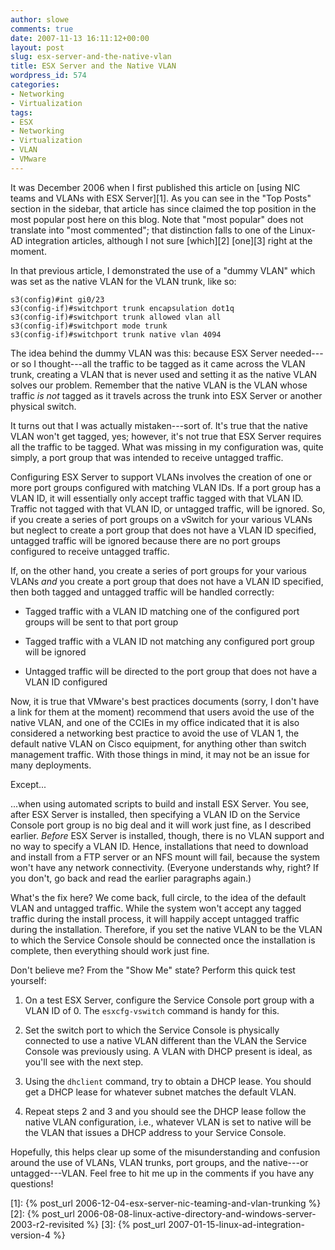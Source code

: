 ```yaml
---
author: slowe
comments: true
date: 2007-11-13 16:11:12+00:00
layout: post
slug: esx-server-and-the-native-vlan
title: ESX Server and the Native VLAN
wordpress_id: 574
categories:
- Networking
- Virtualization
tags:
- ESX
- Networking
- Virtualization
- VLAN
- VMware
---
```


It was December 2006 when I first published this article on [using NIC teams and VLANs with ESX Server][1]. As you can see in the "Top Posts" section in the sidebar, that article has since claimed the top position in the most popular post here on this blog. Note that "most popular" does not translate into "most commented"; that distinction falls to one of the Linux-AD integration articles, although I not sure [which][2] [one][3] right at the moment.

In that previous article, I demonstrated the use of a "dummy VLAN" which was set as the native VLAN for the VLAN trunk, like so:

	s3(config)#int gi0/23  
	s3(config-if)#switchport trunk encapsulation dot1q  
	s3(config-if)#switchport trunk allowed vlan all  
	s3(config-if)#switchport mode trunk  
	s3(config-if)#switchport trunk native vlan 4094

The idea behind the dummy VLAN was this: because ESX Server needed---or so I thought---all the traffic to be tagged as it came across the VLAN trunk, creating a VLAN that is never used and setting it as the native VLAN solves our problem. Remember that the native VLAN is the VLAN whose traffic _is not_ tagged as it travels across the trunk into ESX Server or another physical switch.

It turns out that I was actually mistaken---sort of. It's true that the native VLAN won't get tagged, yes; however, it's not true that ESX Server requires all the traffic to be tagged. What was missing in my configuration was, quite simply, a port group that was intended to receive untagged traffic.

Configuring ESX Server to support VLANs involves the creation of one or more port groups configured with matching VLAN IDs. If a port group has a VLAN ID, it will essentially only accept traffic tagged with that VLAN ID. Traffic not tagged with that VLAN ID, or untagged traffic, will be ignored. So, if you create a series of port groups on a vSwitch for your various VLANs but neglect to create a port group that does not have a VLAN ID specified, untagged traffic will be ignored because there are no port groups configured to receive untagged traffic.

If, on the other hand, you create a series of port groups for your various VLANs _and_ you create a port group that does not have a VLAN ID specified, then both tagged and untagged traffic will be handled correctly:

* Tagged traffic with a VLAN ID matching one of the configured port groups will be sent to that port group

* Tagged traffic with a VLAN ID not matching any configured port group will be ignored

* Untagged traffic will be directed to the port group that does not have a VLAN ID configured

Now, it is true that VMware's best practices documents (sorry, I don't have a link for them at the moment) recommend that users avoid the use of the native VLAN, and one of the CCIEs in my office indicated that it is also considered a networking best practice to avoid the use of VLAN 1, the default native VLAN on Cisco equipment, for anything other than switch management traffic. With those things in mind, it may not be an issue for many deployments.

Except...

...when using automated scripts to build and install ESX Server. You see, after ESX Server is installed, then specifying a VLAN ID on the Service Console port group is no big deal and it will work just fine, as I described earlier. _Before_ ESX Server is installed, though, there is no VLAN support and no way to specify a VLAN ID. Hence, installations that need to download and install from a FTP server or an NFS mount will fail, because the system won't have any network connectivity. (Everyone understands why, right? If you don't, go back and read the earlier paragraphs again.)

What's the fix here? We come back, full circle, to the idea of the default VLAN and untagged traffic. While the system won't accept any tagged traffic during the install process, it will happily accept untagged traffic during the installation. Therefore, if you set the native VLAN to be the VLAN to which the Service Console should be connected once the installation is complete, then everything should work just fine.

Don't believe me? From the "Show Me" state? Perform this quick test yourself:

1. On a test ESX Server, configure the Service Console port group with a VLAN ID of 0. The `esxcfg-vswitch` command is handy for this.

2. Set the switch port to which the Service Console is physically connected to use a native VLAN different than the VLAN the Service Console was previously using. A VLAN with DHCP present is ideal, as you'll see with the next step.

3. Using the `dhclient` command, try to obtain a DHCP lease. You should get a DHCP lease for whatever subnet matches the default VLAN.

4. Repeat steps 2 and 3 and you should see the DHCP lease follow the native VLAN configuration, i.e., whatever VLAN is set to native will be the VLAN that issues a DHCP address to your Service Console.

Hopefully, this helps clear up some of the misunderstanding and confusion around the use of VLANs, VLAN trunks, port groups, and the native---or untagged---VLAN. Feel free to hit me up in the comments if you have any questions!

[1]: {% post_url 2006-12-04-esx-server-nic-teaming-and-vlan-trunking %}
[2]: {% post_url 2006-08-08-linux-active-directory-and-windows-server-2003-r2-revisited %}
[3]: {% post_url 2007-01-15-linux-ad-integration-version-4 %}
